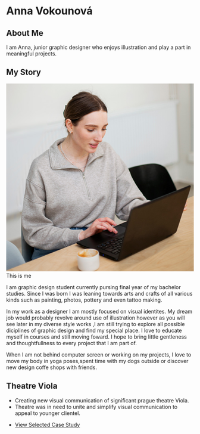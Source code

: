 # Anna Vokounová

## About Me

 I am Anna, junior graphic designer who enjoys illustration and play a part in meaningful projects.

## My Story

![Anna working on a notebook .](about-me-photo.jpg)
This is me

 I am graphic design student currently pursing final year of my bachelor studies. Since I was born I was leaning towards arts and crafts of all various kinds such as painting, photos, pottery and even tattoo making.

In my work as a designer I am mostly focused on visual identites. My dream job would probably revolve around use of illustration however as you will see later in my diverse style works ,I am still trying to explore all possible diciplines of graphic design and find my special place. I love to educate myself in courses and still moving foward. I hope to bring little gentleness and thoughtfullness to every project that I am part of. 

When I am not behind computer screen or working on my projects, I love to move my body in yoga poses,spent time with my dogs outside or discover new design coffe shops with friends.

## Theatre Viola

- Creating new visual communication of significant prague theatre Viola.
- Theatre was in need to unite and simplify visual communication to appeal to younger clientel.

<!-- A link to your case study -->

- [View Selected Case Study](case-study.md)
